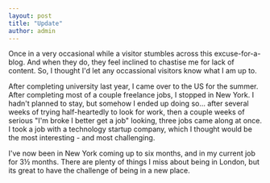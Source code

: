 ```yaml
---
layout: post
title: "Update"
author: admin
---
```


 
Once in a very occasional while a visitor stumbles across this excuse-for-a-blog. And when they do, they feel inclined to chastise me for lack of content. So, I thought I'd let any occassional visitors know what I am up to.

After completing university last year, I came over to the US for the summer. After completing most of a couple freelance jobs, I stopped in New York. I hadn't planned to stay, but somehow I ended up doing so... after several weeks of trying half-heartedly to look for work, then a couple weeks of serious "I'm broke I better get a job" looking, three jobs came along at once. I took a job with a technology startup company, which I thought would be the most interesting - and most challenging.

I've now been in New York coming up to six months, and in my current job for 3½ months. There are plenty of things I miss about being in London, but its great to have the challenge of being in a new place. 